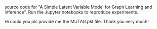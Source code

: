 source code for "A Simple Latent Variable Model for Graph Learning and Inference". 
Run the Jupyter notebooks to reproduce experiments.

Hi could you pls provide me the MUTAG.pkl file. Thank you very much!
